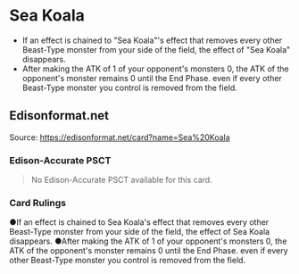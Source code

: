 # Sea Koala

*   If an effect is chained to "Sea Koala"'s effect that removes every other Beast-Type monster from your side of the field, the effect of "Sea Koala" disappears.
*   After making the ATK of 1 of your opponent's monsters 0, the ATK of the opponent's monster remains 0 until the End Phase. even if every other Beast-Type monster you control is removed from the field.

## Edisonformat.net

Source: https://edisonformat.net/card?name=Sea%20Koala

### Edison-Accurate PSCT

> No Edison-Accurate PSCT available for this card.

### Card Rulings

●If an effect is chained to Sea Koala's effect that removes every other Beast-Type monster from your side of the field, the effect of Sea Koala disappears.
●After making the ATK of 1 of your opponent's monsters 0, the ATK of the opponent's monster remains 0 until the End Phase. even if every other Beast-Type monster you control is removed from the field.
            